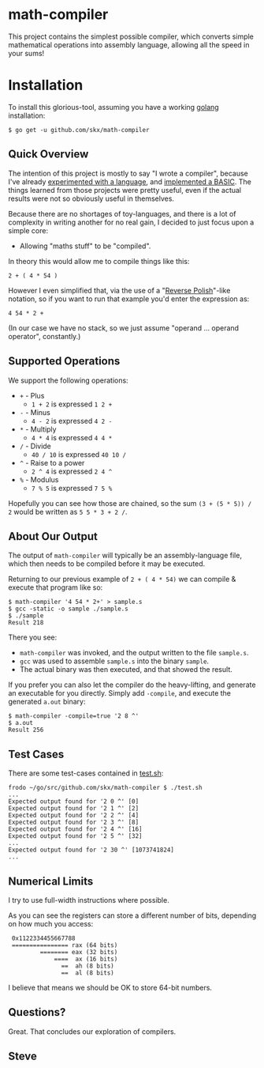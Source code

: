 # math-compiler

This project contains the simplest possible compiler, which converts simple mathematical operations into assembly language, allowing all the speed in your sums!



# Installation

To install this glorious-tool, assuming you have a working [golang](https://golang.org/) installation:

    $ go get -u github.com/skx/math-compiler



## Quick Overview

The intention of this project is mostly to say "I wrote a compiler", because I've already [experimented with a language](https://github.com/skx/monkey/), and [implemented a BASIC](https://github.com/skx/gobasic/).  The things learned from those projects were pretty useful, even if the actual results were not so obviously useful in themselves.

Because there are no shortages of toy-languages, and there is a lot of complexity in writing another for no real gain, I decided to just focus upon a simple core:

* Allowing "maths stuff" to be "compiled".

In theory this would allow me to compile things like this:

    2 + ( 4 * 54 )

However I even simplified that, via the use of a "[Reverse Polish](https://en.wikipedia.org/wiki/Reverse_Polish_notation)"-like notation, so if you want to run that example you'd enter the expression as:

    4 54 * 2 +

(In our case we have no stack, so we just assume "operand ... operand operator", constantly.)


## Supported Operations

We support the following operations:

* `+` - Plus
  * `1 + 2` is expressed `1 2 +`
* `-` - Minus
  * `4 - 2` is expressed `4 2 -`
* `*` - Multiply
  * `4 * 4` is expressed `4 4 *`
* `/` - Divide
  * `40 / 10` is expressed `40 10 /`
* `^` - Raise to a power
  * `2 ^ 4` is expressed `2 4 ^`
* `%` - Modulus
  * `7 % 5` is expressed `7 5 %`

Hopefully you can see how those are chained, so the sum `(3 + (5 * 5)) / 2` would be written as `5 5 * 3 + 2 /`.



## About Our Output

The output of `math-compiler` will typically be an assembly-language file, which then needs to be compiled before it may be executed.

Returning to our previous example of `2 + ( 4 * 54)` we can compile & execute that program like so:

    $ math-compiler '4 54 * 2+' > sample.s
    $ gcc -static -o sample ./sample.s
    $ ./sample
    Result 218

There you see:

* `math-compiler` was invoked, and the output written to the file `sample.s`.
* `gcc` was used to assemble `sample.s` into the binary `sample`.
* The actual binary was then executed, and that showed the result.

If you prefer you can also let the compiler do the heavy-lifting, and generate an executable for you directly.  Simply add `-compile`, and execute the generated `a.out` binary:

    $ math-compiler -compile=true '2 8 ^'
    $ a.out
    Result 256



## Test Cases

There are some test-cases contained in [test.sh](test.sh):

    frodo ~/go/src/github.com/skx/math-compiler $ ./test.sh
    ...
    Expected output found for '2 0 ^' [0]
    Expected output found for '2 1 ^' [2]
    Expected output found for '2 2 ^' [4]
    Expected output found for '2 3 ^' [8]
    Expected output found for '2 4 ^' [16]
    Expected output found for '2 5 ^' [32]
    ...
    Expected output found for '2 30 ^' [1073741824]
    ...




## Numerical Limits

I try to use full-width instructions where possible.

As you can see the registers can store a different number of bits, depending on how much you access:

     0x1122334455667788
     ================ rax (64 bits)
             ======== eax (32 bits)
                 ====  ax (16 bits)
                   ==  ah (8 bits)
                   ==  al (8 bits)

I believe that means we should be OK to store 64-bit numbers.



## Questions?

Great.  That concludes our exploration of compilers.



Steve
--
